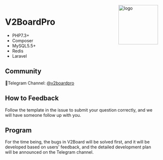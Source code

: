 <img src="https://avatars.githubusercontent.com/u/56885001?s=200&v=4" alt="logo" width="130" height="130" align="right"/>

# **V2BoardPro**

- PHP7.3+
- Composer
- MySQL5.5+
- Redis
- Laravel


## Community
🔔Telegram Channel: [@v2boardpro](https://t.me/v2boardpro)  

## How to Feedback
Follow the template in the issue to submit your question correctly, and we will have someone follow up with you.

## Program
For the time being, the bugs in V2Board will be solved first, and it will be developed based on users' feedback, and the detailed development plan will be announced on the Telegram channel.
